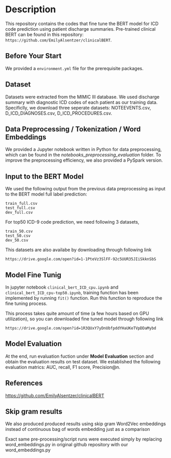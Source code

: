 # Description
This repository contains the codes that fine tune the BERT model for ICD code prediction using patient discharge summaries. Pre-trained clinical BERT can be found in this repository: `https://github.com/EmilyAlsentzer/clinicalBERT`.

## Before Your Start
We provided a `environment.yml` file for the prerequisite packages. 


## Dataset

Datasets were extracted from the MIMIC III database. We used discharge summary with diagnostic ICD codes of each patient as our training data. Specificlly, we download three seperate datasets: NOTEEVENTS.csv, D_ICD_DIAGNOSES.csv, D_ICD_PROCEDURES.csv. 

## Data Preprocessing / Tokenization / Word Embeddings

We provided a Jupyter notebook written in Python for data preprocessing, which can be found in the *notebooks_preprocessing_evaluation* folder. To improve the preprocessing efficiency, we also provided a PySpark version.

## Input to the BERT Model
We used the following output from the previous data preprocessing as input to the BERT model full label prediction: 
```
train_full.csv
test_full.csv
dev_full.csv
```
For top50 ICD-9 code prediction, we need following 3 datasets,
```
train_50.csv
test_50.csv
dev_50.csv
```
This datasets are also availabe by downloading through following link
```
https://drive.google.com/open?id=1-1PteVz3SlFF-92c5UUR35JIiSkknSbS
```

## Model Fine Tunig
In jupyter notebook `clinical_bert_ICD_cpu.ipynb` and `clinical_bert_ICD_cpu-top50.ipynb`, training function has been implemented by running `fit()` function. Run this function to reproduce the fine tuning process. 

This process takes quite amount of time (a few hours based on GPU utilization), so you can downloaded fine tuned model through following link
```
https://drive.google.com/open?id=1R3QUxY7yDnUbfpddYHaUKeTVpDDaMybd
```
## Model Evaluation
At the end, run evaluation fuction under **Model Evaluation** section and obtain the evaluation results on test dataset. We established the following evaluation matrics: AUC, recall, F1 score, Precision@n.

## References
https://github.com/EmilyAlsentzer/clinicalBERT

## Skip gram results
We also produced produced results using skip gram Word2Vec embeddings instead of continuous bag of words embedding just as a comparison

Exact same pre-processing/script runs were executed simply by replacing word_embeddings.py in original github repository with our word_embeddings.py
